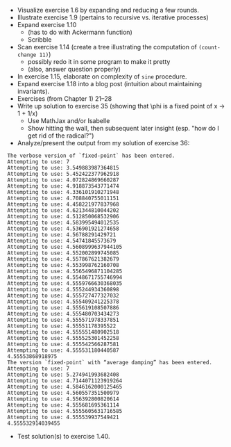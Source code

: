 - Visualize exercise 1.6 by expanding and reducing a few rounds.
- Illustrate exercise 1.9 (pertains to recursive vs. iterative processes)
- Expand exercise 1.10
    - (has to do with Ackermann function)
    - Scribble
- Scan exercise 1.14 (create a tree illustrating the computation of `(count-change 11)`)
    - possibly redo it in some program to make it pretty
    - (also, answer question properly)
- In exercise 1.15, elaborate on complexity of `sine` procedure.
- Expand exercise 1.18 into a blog post (intuition about maintaining invariants).
- Exercises (from Chapter 1) 21–28
- Write up solution to exercise 35 (showing that \phi is a fixed point of x -> 1 + 1/x)
    - Use MathJax and/or Isabelle
    - Show hitting the wall, then subsequent later insight (esp. "how do I get rid of the radical?")
- Analyze/present the output from my solution of exercise 36:
```
The verbose version of `fixed-point` has been entered.
Attempting to use: 7
Attempting to use: 3.549883987364815
Attempting to use: 5.452422377962918
Attempting to use: 4.072824869660287
Attempting to use: 4.918873543771474
Attempting to use: 4.336101910271948
Attempting to use: 4.708840755011151
Attempting to use: 4.458221977837968
Attempting to use: 4.621344810044202
Attempting to use: 4.512850068532906
Attempting to use: 4.583995494012535
Attempting to use: 4.536901921274658
Attempting to use: 4.56788291429721
Attempting to use: 4.54741845573679
Attempting to use: 4.5608999637944105
Attempting to use: 4.552002899745085
Attempting to use: 4.557867621382679
Attempting to use: 4.553998762160708
Attempting to use: 4.5565496871104285
Attempting to use: 4.5548671755746994
Attempting to use: 4.5559766630368035
Attempting to use: 4.555244934360898
Attempting to use: 4.555727477327032
Attempting to use: 4.555409241225378
Attempting to use: 4.555619108507886
Attempting to use: 4.555480703434273
Attempting to use: 4.555571978337851
Attempting to use: 4.55551178395522
Attempting to use: 4.555551480902518
Attempting to use: 4.555525301452258
Attempting to use: 4.555542566287581
Attempting to use: 4.555531180440587
4.55553868918975
The version `fixed-point` with “average damping” has been entered.
Attempting to use: 7
Attempting to use: 5.274941993682408
Attempting to use: 4.7144071123919264
Attempting to use: 4.5846162000125465
Attempting to use: 4.560557351500979
Attempting to use: 4.556392800820614
Attempting to use: 4.555681695361114
Attempting to use: 4.5555605631716585
Attempting to use: 4.555539937549421
4.555532914039455
```
- Test solution(s) to exercise 1.40.

